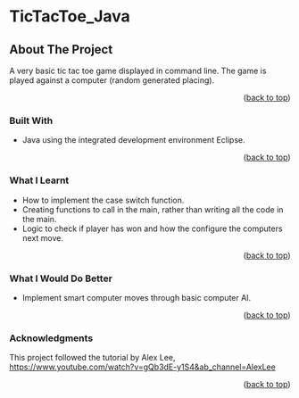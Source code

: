 # TicTacToe_Java

<!-- ABOUT THE PROJECT -->
## About The Project
A very basic tic tac toe game displayed in command line. The game is played against a computer (random generated placing).

<p align="right">(<a href="#top">back to top</a>)</p>

### Built With
* Java using the integrated development environment Eclipse. 

<p align="right">(<a href="#top">back to top</a>)</p>

### What I Learnt
* How to implement the case switch function.
* Creating functions to call in the main, rather than writing all the code in the main.
* Logic to check if player has won and how the configure the computers next move.

<p align="right">(<a href="#top">back to top</a>)</p>

### What I Would Do Better
* Implement smart computer moves through basic computer AI.

<p align="right">(<a href="#top">back to top</a>)</p>

### Acknowledgments 

This project followed the tutorial by Alex Lee, https://www.youtube.com/watch?v=gQb3dE-y1S4&ab_channel=AlexLee

<p align="right">(<a href="#top">back to top</a>)</p>
